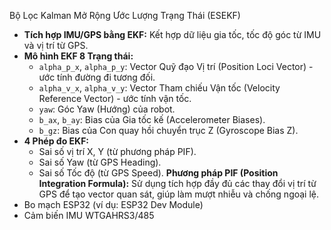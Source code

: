 Bộ Lọc Kalman Mở Rộng Ước Lượng Trạng Thái (ESEKF)
* **Tích hợp IMU/GPS bằng EKF:** Kết hợp dữ liệu gia tốc, tốc độ góc từ IMU và vị trí từ GPS.
* **Mô hình EKF 8 Trạng thái:**
    * `alpha_p_x`, `alpha_p_y`: Vector Quỹ đạo Vị trí (Position Loci Vector) - ước tính đường đi tương đối.
    * `alpha_v_x`, `alpha_v_y`: Vector Tham chiếu Vận tốc (Velocity Reference Vector) - ước tính vận tốc.
    * `yaw`: Góc Yaw (Hướng) của robot.
    * `b_ax`, `b_ay`: Bias của Gia tốc kế (Accelerometer Biases).
    * `b_gz`: Bias của Con quay hồi chuyển trục Z (Gyroscope Bias Z).
* **4 Phép đo EKF:**
    * Sai số vị trí X, Y (từ phương pháp PIF).
    * Sai số Yaw (từ GPS Heading).
    * Sai số Tốc độ (từ GPS Speed).
  **Phương pháp PIF (Position Integration Formula):** Sử dụng tích hợp đầy đủ các thay đổi vị trí từ GPS để tạo vector quan sát, giúp làm mượt nhiễu và chống ngoại lệ.
* Bo mạch ESP32 (ví dụ: ESP32 Dev Module)
* Cảm biến IMU WTGAHRS3/485
